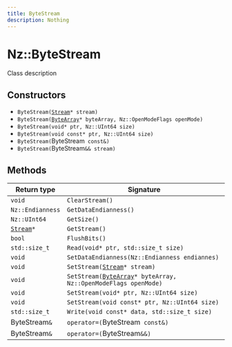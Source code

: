```yaml
---
title: ByteStream
description: Nothing
---
```


# Nz::ByteStream

Class description

## Constructors

- `ByteStream(`[`Stream`](documentation/generated/Core/Stream.md)`* stream)`
- `ByteStream(`[`ByteArray`](documentation/generated/Core/ByteArray.md)`* byteArray, Nz::OpenModeFlags openMode)`
- `ByteStream(void* ptr, Nz::UInt64 size)`
- `ByteStream(void const* ptr, Nz::UInt64 size)`
- `ByteStream(`ByteStream` const&)`
- `ByteStream(`ByteStream`&& stream)`

## Methods

| Return type | Signature |
| ----------- | --------- |
| `void` | `ClearStream()` |
| `Nz::Endianness` | `GetDataEndianness()` |
| `Nz::UInt64` | `GetSize()` |
| [`Stream`](documentation/generated/Core/Stream.md)`*` | `GetStream()` |
| `bool` | `FlushBits()` |
| `std::size_t` | `Read(void* ptr, std::size_t size)` |
| `void` | `SetDataEndianness(Nz::Endianness endiannes)` |
| `void` | `SetStream(`[`Stream`](documentation/generated/Core/Stream.md)`* stream)` |
| `void` | `SetStream(`[`ByteArray`](documentation/generated/Core/ByteArray.md)`* byteArray, Nz::OpenModeFlags openMode)` |
| `void` | `SetStream(void* ptr, Nz::UInt64 size)` |
| `void` | `SetStream(void const* ptr, Nz::UInt64 size)` |
| `std::size_t` | `Write(void const* data, std::size_t size)` |
| ByteStream`&` | `operator=(`ByteStream` const&)` |
| ByteStream`&` | `operator=(`ByteStream`&&)` |
